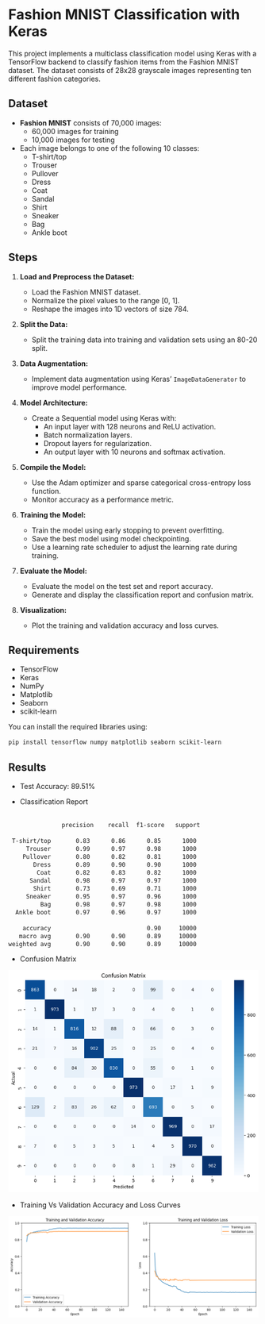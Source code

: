 # Fashion MNIST Classification with Keras

This project implements a multiclass classification model using Keras with a TensorFlow backend to classify fashion items from the Fashion MNIST dataset. The dataset consists of 28x28 grayscale images representing ten different fashion categories.

## Dataset

- **Fashion MNIST** consists of 70,000 images:
  - 60,000 images for training
  - 10,000 images for testing
- Each image belongs to one of the following 10 classes:
  - T-shirt/top
  - Trouser
  - Pullover
  - Dress
  - Coat
  - Sandal
  - Shirt
  - Sneaker
  - Bag
  - Ankle boot

## Steps

1. **Load and Preprocess the Dataset:**
   - Load the Fashion MNIST dataset.
   - Normalize the pixel values to the range [0, 1].
   - Reshape the images into 1D vectors of size 784.

2. **Split the Data:**
   - Split the training data into training and validation sets using an 80-20 split.

3. **Data Augmentation:**
   - Implement data augmentation using Keras’ `ImageDataGenerator` to improve model performance.

4. **Model Architecture:**
   - Create a Sequential model using Keras with:
     - An input layer with 128 neurons and ReLU activation.
     - Batch normalization layers.
     - Dropout layers for regularization.
     - An output layer with 10 neurons and softmax activation.

5. **Compile the Model:**
   - Use the Adam optimizer and sparse categorical cross-entropy loss function.
   - Monitor accuracy as a performance metric.

6. **Training the Model:**
   - Train the model using early stopping to prevent overfitting.
   - Save the best model using model checkpointing.
   - Use a learning rate scheduler to adjust the learning rate during training.

7. **Evaluate the Model:**
   - Evaluate the model on the test set and report accuracy.
   - Generate and display the classification report and confusion matrix.

8. **Visualization:**
   - Plot the training and validation accuracy and loss curves.

## Requirements

- TensorFlow
- Keras
- NumPy
- Matplotlib
- Seaborn
- scikit-learn

You can install the required libraries using:

```bash
pip install tensorflow numpy matplotlib seaborn scikit-learn
```

## Results

- Test Accuracy: 89.51%

- Classification Report

```

               precision    recall  f1-score   support

 T-shirt/top       0.83      0.86      0.85      1000
     Trouser       0.99      0.97      0.98      1000
    Pullover       0.80      0.82      0.81      1000
       Dress       0.89      0.90      0.90      1000
        Coat       0.82      0.83      0.82      1000
      Sandal       0.98      0.97      0.97      1000
       Shirt       0.73      0.69      0.71      1000
     Sneaker       0.95      0.97      0.96      1000
         Bag       0.98      0.97      0.98      1000
  Ankle boot       0.97      0.96      0.97      1000

    accuracy                           0.90     10000
   macro avg       0.90      0.90      0.89     10000
weighted avg       0.90      0.90      0.89     10000

```

- Confusion Matrix

![Confusion Matrix](output.png)

- Training Vs Validation Accuracy and Loss Curves

![Confusion Matrix](output1.png)